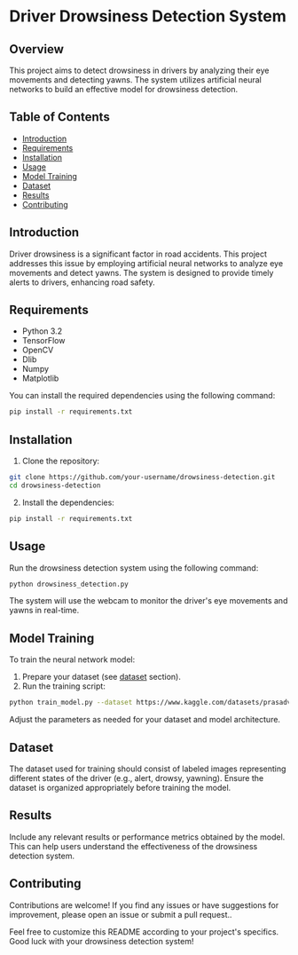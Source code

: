 # Driver Drowsiness Detection System

## Overview

This project aims to detect drowsiness in drivers by analyzing their eye movements and detecting yawns. The system utilizes artificial neural networks to build an effective model for drowsiness detection.

## Table of Contents

- [Introduction](#introduction)
- [Requirements](#requirements)
- [Installation](#installation)
- [Usage](#usage)
- [Model Training](#model-training)
- [Dataset](#dataset)
- [Results](#results)
- [Contributing](#contributing)

## Introduction

Driver drowsiness is a significant factor in road accidents. This project addresses this issue by employing artificial neural networks to analyze eye movements and detect yawns. The system is designed to provide timely alerts to drivers, enhancing road safety.

## Requirements

- Python 3.2
- TensorFlow
- OpenCV
- Dlib
- Numpy
- Matplotlib

You can install the required dependencies using the following command:

```bash
pip install -r requirements.txt
```

## Installation

1. Clone the repository:

```bash
git clone https://github.com/your-username/drowsiness-detection.git
cd drowsiness-detection
```

2. Install the dependencies:

```bash
pip install -r requirements.txt
```

## Usage

Run the drowsiness detection system using the following command:

```bash
python drowsiness_detection.py
```

The system will use the webcam to monitor the driver's eye movements and yawns in real-time.

## Model Training

To train the neural network model:

1. Prepare your dataset (see [dataset](https://www.kaggle.com/datasets/prasadvpatil/mrl-dataset) section).
2. Run the training script:

```bash
python train_model.py --dataset https://www.kaggle.com/datasets/prasadvpatil/mrl-dataset
```

Adjust the parameters as needed for your dataset and model architecture.

## Dataset

The dataset used for training should consist of labeled images representing different states of the driver (e.g., alert, drowsy, yawning). Ensure the dataset is organized appropriately before training the model.

## Results

Include any relevant results or performance metrics obtained by the model. This can help users understand the effectiveness of the drowsiness detection system.

## Contributing

Contributions are welcome! If you find any issues or have suggestions for improvement, please open an issue or submit a pull request..

Feel free to customize this README according to your project's specifics. Good luck with your drowsiness detection system!
